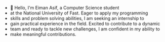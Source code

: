 - 👋 Hello, I'm Eiman Asif, a Computer Science student
- at the National University of Fast. Eager to apply my programming
-  skills and problem solving abilities, I am seeking an internship to
-   gain practical experience in the field. Excited to contribute to a dynamic
-    team and ready to tackle new challenges, I am confident in my ability to
-    make meaningful contributions.
